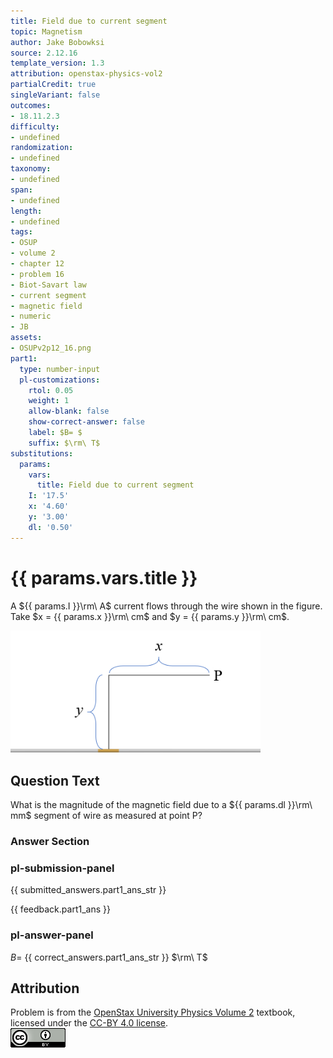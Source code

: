 ```yaml
---
title: Field due to current segment
topic: Magnetism
author: Jake Bobowksi
source: 2.12.16
template_version: 1.3
attribution: openstax-physics-vol2
partialCredit: true
singleVariant: false
outcomes:
- 18.11.2.3
difficulty:
- undefined
randomization:
- undefined
taxonomy:
- undefined
span:
- undefined
length:
- undefined
tags:
- OSUP
- volume 2
- chapter 12
- problem 16
- Biot-Savart law
- current segment
- magnetic field
- numeric
- JB
assets:
- OSUPv2p12_16.png
part1:
  type: number-input
  pl-customizations:
    rtol: 0.05
    weight: 1
    allow-blank: false
    show-correct-answer: false
    label: $B= $
    suffix: $\rm\ T$
substitutions:
  params:
    vars:
      title: Field due to current segment
    I: '17.5'
    x: '4.60'
    y: '3.00'
    dl: '0.50'
---
```

# {{ params.vars.title }}
A ${{ params.I }}\rm\ A$ current flows through the wire shown in the figure.
Take $x = {{ params.x }}\rm\ cm$ and $y = {{ params.y }}\rm\ cm$.

<img src="OSUPv2p12_16.png" width=400 alt="A wire segment carrying a current">
<p></p>

## Question Text

What is the magnitude of the magnetic field due to a ${{ params.dl }}\rm\ mm$ segment of wire as measured at point P?

### Answer Section

### pl-submission-panel

{{ submitted_answers.part1_ans_str }}

{{ feedback.part1_ans }}

### pl-answer-panel

$B=$ {{ correct_answers.part1_ans_str }} $\rm\ T$

## Attribution

Problem is from the [OpenStax University Physics Volume 2](https://openstax.org/details/books/university-physics-volume-2) textbook, licensed under the [CC-BY 4.0 license](https://creativecommons.org/licenses/by/4.0/).<br>![Image representing the Creative Commons 4.0 BY license.](https://raw.githubusercontent.com/firasm/bits/master/by.png)